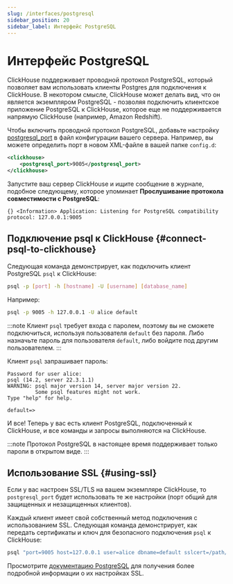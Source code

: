 ```yaml
---
slug: /interfaces/postgresql
sidebar_position: 20
sidebar_label: Интерфейс PostgreSQL
---
```



# Интерфейс PostgreSQL

ClickHouse поддерживает проводной протокол PostgreSQL, который позволяет вам использовать клиенты Postgres для подключения к ClickHouse. В некотором смысле, ClickHouse может делать вид, что он является экземпляром PostgreSQL - позволяя подключить клиентское приложение PostgreSQL к ClickHouse, которое еще не поддерживается напрямую ClickHouse (например, Amazon Redshift).

Чтобы включить проводной протокол PostgreSQL, добавьте настройку [postgresql_port](../operations/server-configuration-parameters/settings.md#postgresql_port) в файл конфигурации вашего сервера. Например, вы можете определить порт в новом XML-файле в вашей папке `config.d`:

```xml
<clickhouse>
	<postgresql_port>9005</postgresql_port>
</clickhouse>
```

Запустите ваш сервер ClickHouse и ищите сообщение в журнале, подобное следующему, которое упоминает **Прослушивание протокола совместимости с PostgreSQL**:

```response
{} <Information> Application: Listening for PostgreSQL compatibility protocol: 127.0.0.1:9005
```

## Подключение psql к ClickHouse {#connect-psql-to-clickhouse}

Следующая команда демонстрирует, как подключить клиент PostgreSQL `psql` к ClickHouse:

```bash
psql -p [port] -h [hostname] -U [username] [database_name]
```

Например:

```bash
psql -p 9005 -h 127.0.0.1 -U alice default
```

:::note
Клиент `psql` требует входа с паролем, поэтому вы не сможете подключиться, используя пользователя `default` без пароля. Либо назначьте пароль для пользователя `default`, либо войдите под другим пользователем.
:::

Клиент `psql` запрашивает пароль:

```response
Password for user alice:
psql (14.2, server 22.3.1.1)
WARNING: psql major version 14, server major version 22.
         Some psql features might not work.
Type "help" for help.

default=>
```

И все! Теперь у вас есть клиент PostgreSQL, подключенный к ClickHouse, и все команды и запросы выполняются на ClickHouse.

:::note
Протокол PostgreSQL в настоящее время поддерживает только пароли в открытом виде.
:::

## Использование SSL {#using-ssl}

Если у вас настроен SSL/TLS на вашем экземпляре ClickHouse, то `postgresql_port` будет использовать те же настройки (порт общий для защищенных и незащищенных клиентов).

Каждый клиент имеет свой собственный метод подключения с использованием SSL. Следующая команда демонстрирует, как передать сертификаты и ключ для безопасного подключения `psql` к ClickHouse:

```bash
psql "port=9005 host=127.0.0.1 user=alice dbname=default sslcert=/path/to/certificate.pem sslkey=/path/to/key.pem sslrootcert=/path/to/rootcert.pem sslmode=verify-ca"
```

Просмотрите [документацию PostgreSQL](https://jdbc.postgresql.org/documentation/head/ssl-client.html) для получения более подробной информации о их настройках SSL.
